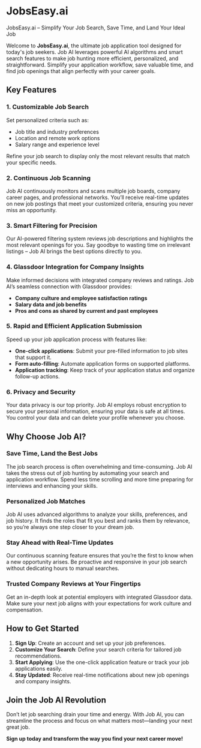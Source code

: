 # JobsEasy.ai

 JobsEasy.ai – Simplify Your Job Search, Save Time, and Land Your Ideal Job


Welcome to **JobsEasy.ai**, the ultimate job application tool designed for today's job seekers. Job AI leverages powerful AI algorithms and smart search features to make job hunting more efficient, personalized, and straightforward. Simplify your application workflow, save valuable time, and find job openings that align perfectly with your career goals.

## Key Features

### 1. **Customizable Job Search**
Set personalized criteria such as:
- Job title and industry preferences
- Location and remote work options
- Salary range and experience level

Refine your job search to display only the most relevant results that match your specific needs.

### 2. **Continuous Job Scanning**
Job AI continuously monitors and scans multiple job boards, company career pages, and professional networks. You’ll receive real-time updates on new job postings that meet your customized criteria, ensuring you never miss an opportunity.

### 3. **Smart Filtering for Precision**
Our AI-powered filtering system reviews job descriptions and highlights the most relevant openings for you. Say goodbye to wasting time on irrelevant listings – Job AI brings the best options directly to you.

### 4. **Glassdoor Integration for Company Insights**
Make informed decisions with integrated company reviews and ratings. Job AI’s seamless connection with Glassdoor provides:
- **Company culture and employee satisfaction ratings**
- **Salary data and job benefits**
- **Pros and cons as shared by current and past employees**

### 5. **Rapid and Efficient Application Submission**
Speed up your job application process with features like:
- **One-click applications**: Submit your pre-filled information to job sites that support it.
- **Form auto-filling**: Automate application forms on supported platforms.
- **Application tracking**: Keep track of your application status and organize follow-up actions.

### 6. **Privacy and Security**
Your data privacy is our top priority. Job AI employs robust encryption to secure your personal information, ensuring your data is safe at all times. You control your data and can delete your profile whenever you choose.

## Why Choose Job AI?
### **Save Time, Land the Best Jobs**
The job search process is often overwhelming and time-consuming. Job AI takes the stress out of job hunting by automating your search and application workflow. Spend less time scrolling and more time preparing for interviews and enhancing your skills.

### **Personalized Job Matches**
Job AI uses advanced algorithms to analyze your skills, preferences, and job history. It finds the roles that fit you best and ranks them by relevance, so you’re always one step closer to your dream job.

### **Stay Ahead with Real-Time Updates**
Our continuous scanning feature ensures that you’re the first to know when a new opportunity arises. Be proactive and responsive in your job search without dedicating hours to manual searches.

### **Trusted Company Reviews at Your Fingertips**
Get an in-depth look at potential employers with integrated Glassdoor data. Make sure your next job aligns with your expectations for work culture and compensation.

## How to Get Started
1. **Sign Up**: Create an account and set up your job preferences.
2. **Customize Your Search**: Define your search criteria for tailored job recommendations.
3. **Start Applying**: Use the one-click application feature or track your job applications easily.
4. **Stay Updated**: Receive real-time notifications about new job openings and company insights.

## Join the Job AI Revolution
Don’t let job searching drain your time and energy. With Job AI, you can streamline the process and focus on what matters most—landing your next great job. 

**Sign up today and transform the way you find your next career move!**
